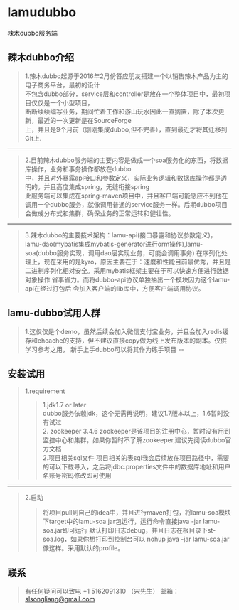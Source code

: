 # lamudubbo
辣木dubbo服务端
## 辣木dubbo介绍
> 1.辣木dubbo起源于2016年2月份答应朋友搭建一个以销售辣木产品为主的电子商务平台，最初的设计  
  > 不包含dubbo部分，service层和controller是放在一个整体项目中，最初项目仅仅是一个小型项目，  
  > 断断续续编写业务，期间忙着工作和游山玩水因此一直搁置，除了本次更新，最近的一次更新是在SourceForge  
  > 上，并且是9个月前（刚刚集成dubbo,但不完善），直到最近才将其迁移到Git上.
------
>
> 2.目前辣木dubbo服务端的主要内容是做成一个soa服务化的东西，将数据库操作，业务和事务操作都放在dubbo  
中，并且对外暴露api接口和参数定义，实际业务逻辑和数据库操作都是透明的。并且高度集成spring，无缝衔接spring  
此服务端可以集成在spring-maven项目中，并且客户端可能感应不到他在调用一个dubbo服务，就像调用普通的service服务一样。后期dubbo项目会做成分布式和集群，确保业务的正常运转和健壮性。
------
>
> 3.辣木dubbo的主要技术架构：lamu-api(接口暴露和协议参数定义)，lamu-dao(mybatis集成mybatis-generator进行orm操作),lamu-soa(dubbo服务实现，调用dao层实现业务，可能会调用事务)
在序列化处理上，现在采用的是kyro，原因主要在于：速度和性能目前最优秀，并且是二进制序列化相对安全。采用mybatis框架主要在于可以快速方便进行数据对象操作
省事省力。而将dubbo-api协议单独抽出一个模块因为这个lamu-api在经过打包后 会加入客户端的lib库中，方便客户端调用协议。
## lamu-dubbo试用人群
> 1.这仅仅是个demo，虽然后续会加入微信支付宝业务，并且会加入redis缓存和ehcache的支持，但不建议直接copy做为线上发布版本的副本。仅供学习参考之用，
新手上手dubbo可以将其作为练手项目
--
## 安装试用
> 1.requirement
>> 1.jdk1.7 or later  
    dubbo服务依赖jdk，这个无需再说明，建议1.7版本以上，1.6暂时没有试过 <br/>
>> 2. zookeeper 3.4.6
    zookeeper是该项目的注册中心，暂时没有用到监控中心和集群，如果你暂时不了解zookeeper,建议先阅读dubbo官方文档 <br/>
> 2.项目相关sql文件
  项目相关的表sql我会后续放在项目路径中，需要的可以下载导入，之后将jdbc.properties文件中的数据库地址和用户名账号密码修改即可使用 <br/>
  ----
> 2.启动
  >>将项目pull到自己的idea中，并且进行maven打包，将lamu-soa模块下target中的lamu-soa.jar包运行，运行命令直接java -jar lamu-soa.jar即可运行
  默认打印日志debug，并且日志在根目录下st-soa.log，如果你想打印到控制台可以 nohup java -jar lamu-soa.jar 像这样。采用默认的profile。
## 联系
> 有任何疑问可以致电 +1 5162091310 （宋先生）
> 邮箱：slsongliang@gmail.com
  
  
    
  

